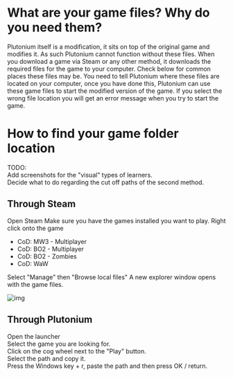 # What are your game files? Why do you need them?
Plutonium itself is a modification, it sits on top of the original game and modifies it. As such Plutonium cannot function without these files.
When you download a game via Steam or any other method, it downloads the required files for the game to your computer. Check below for common places these files may be.
You need to tell Plutonium where these files are located on your computer, once you have done this, Plutonium can use these game files to start the modified version of the game. If you select the wrong file location you will get an error message when you try to start the game.

# How to find your game folder location

TODO:  
Add screenshots for the "visual" types of learners.  
Decide what to do regarding the cut off paths of the second method.  

## Through Steam
Open Steam
Make sure you have the games installed you want to play.
Right click onto the game

* CoD: MW3 - Multiplayer
* CoD: BO2 - Multiplayer
* CoD: BO2 - Zombies
* CoD: WaW

Select "Manage" then "Browse local files"
A new explorer window opens with the game files.

![img](https://i.imgur.com/ETEnASg.gif)

## Through Plutonium

Open the launcher  
Select the game you are looking for.  
Click on the cog wheel next to the "Play" button.  
Select the path and copy it.  
Press the Windows key + r, paste the path and then press OK / return.  